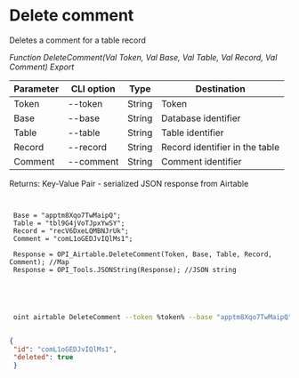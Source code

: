 ﻿---
sidebar_position: 4
---

# Delete comment
 Deletes a comment for a table record


*Function DeleteComment(Val Token, Val Base, Val Table, Val Record, Val Comment) Export*

 | Parameter | CLI option | Type | Destination |
 |-|-|-|-|
 | Token | --token | String | Token |
 | Base | --base | String | Database identifier |
 | Table | --table | String | Table identifier |
 | Record | --record | String | Record identifier in the table |
 | Comment | --comment | String | Comment identifier |

 
 Returns: Key-Value Pair - serialized JSON response from Airtable 

```bsl title="Code example"
	
 
 Base = "apptm8Xqo7TwMaipQ";
 Table = "tbl9G4jVoTJpxYwSY";
 Record = "recV6DxeLQMBNJrUk";
 Comment = "comL1oGEDJvIQlMs1";
 
 Response = OPI_Airtable.DeleteComment(Token, Base, Table, Record, Comment); //Map
 Response = OPI_Tools.JSONString(Response); //JSON string
 

	
```

```sh title="CLI command example"
 
 oint airtable DeleteComment --token %token% --base "apptm8Xqo7TwMaipQ" --table "tbl9G4jVoTJpxYwSY" --record "recV6DxeLQMBNJrUk" --comment %comment%


```


```json title="Result"

{
 "id": "comL1oGEDJvIQlMs1",
 "deleted": true
 }

```
